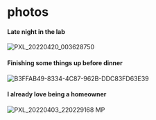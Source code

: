 # photos

#### Late night in the lab
![PXL_20220420_003628750](https://user-images.githubusercontent.com/7338312/164254550-514126b3-cb1b-4948-a506-b067bf6c7f46.jpg)

#### Finishing some things up before dinner
![B3FFAB49-8334-4C87-962B-DDC83FD63E39](https://user-images.githubusercontent.com/7338312/162852135-44486988-5d9d-4c3a-9f69-4c6292d73d23.jpeg)

#### I already love being a homeowner
![PXL_20220403_220229168 MP](https://user-images.githubusercontent.com/7338312/161456890-4c22002e-0ae7-44ad-89fb-c374db3cbc7a.jpg)
